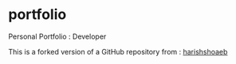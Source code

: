 # portfolio
Personal Portfolio : Developer


This is a forked version of a GitHub repository from : [harishshoaeb](https://github.com/hashirshoaeb)

